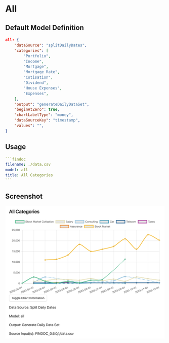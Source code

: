 # All

## Default Model Definition

```json
all: {
    "dataSource": "splitDailyDates",
    "categories": [
        "Portfolio",
        "Income",
        "Mortgage",
        "Mortgage Rate",
        "Cotisation",
        "Dividend",
        "House Expenses",
        "Expenses",
    ],
    "output": "generateDailyDataSet",
    "beginAtZero": true,
    "chartLabelType": "money",
    "dataSourceKey": "timestamp",
    "values": "",
}
```

## Usage

````yml
```findoc
filename: ./data.csv
model: all
title: All Categories
```
````

## Screenshot

![All](/img/models/all.png)

